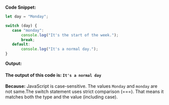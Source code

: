 **Code Snippet:**
```js
let day = "Monday";

switch (day) {
   case "monday":
       console.log("It's the start of the week.");
       break;
   default:
       console.log("It's a normal day.");
}
```
**Output:**
#### The output of this code is: `It's a normal day`

**Because:**
JavaScript is case-sensitive. The values `Monday` and `monday` are not same.The switch statement uses strict comparison (===). That means it matches both the type and the value (including case).






